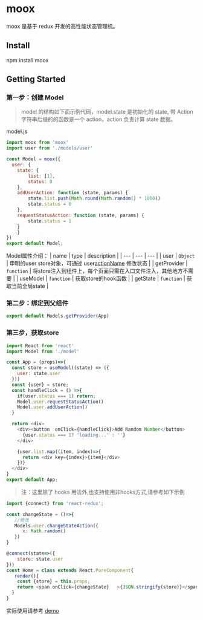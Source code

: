 # moox
moox 是基于 redux 开发的高性能状态管理机。

## Install
npm install moox

## Getting Started

### 第一步：创建 Model
> model 的结构如下面示例代码，model.state 是初始化的 state, 带 Action 字符串后缀的的函数是一个 action，action 负责计算 state 数据。

model.js

```js
import moox from 'moox'
import user from './models/user'

const Model = moox({
  user: {
    state: {
        list: [1],
        status: 0
    },
    addUserAction: function (state, params) {
        state.list.push(Math.round(Math.random() * 1000))
        state.status = 0
    },
    requestStatusAction: function (state, params) {
        state.status = 1
    }
    }
})
export default Model;
```
Model属性介绍：
| name | type | description |
| --- | --- | --- |
| user | `Object` | 申明的user store对象，可通过 user[actionName](params) 修改状态 |
| getProvider | `function` | 将store注入到组件上，每个页面只需在入口文件注入，其他地方不需要 |
| useModel | `function` | 获取store的hook函数 |
| getState | `function` | 获取当前全局state |


### 第二步：绑定到父组件

```js
export default Models.getProvider(App)
```

### 第三步，获取store

```js
import React from 'react'
import Model from './model'

const App = (props)=>{
  const store = useModel((state) => ({
    user: state.user
  }))
  const {user} = store;
  const handleClick = () =>{
    if(user.status === 1) return;
    Model.user.requestStatusAction()
    Model.user.addUserAction()
  }

  return <div>
    <div><button  onClick={handleClick}>Add Random Number</button>
      {user.status === 1? 'loading...' : ''}
    </div>

    {user.list.map((item, index)=>{
      return <div key={index}>{item}</div>
    })}
  </div>
}
export default App;

```
>注：这里除了 hooks 用法外,也支持使用非hooks方式,请参考如下示例

```js
import {connect} from 'react-redux';

const changeState = ()=>{
   //修改
   Models.user.changeStateAction({
      x: Math.random()
   })
}

@connect(state=>({
	store: state.user
}))
const Home = class extends React.PureComponent{
   render(){
    const {store} = this.props;
    return <span onClick={changeState}   >{JSON.stringify(store)}</span>
  }
}

```



实际使用请参考 [demo](https://github.com/suxiaoxin/moox/tree/master/demo)
